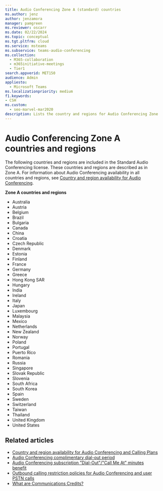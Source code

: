 ```yaml
---
title: Audio Conferencing Zone A (standard) countries
ms.author: jenz
author: jenzamora
manager: pamgreen
ms.reviewer: oscarr
ms.date: 02/22/2024
ms.topic: conceptual
ms.tgt.pltfrm: cloud
ms.service: msteams
ms.subservice: teams-audio-conferencing
ms.collection: 
  - M365-collaboration
  - m365initiative-meetings
  - Tier1
search.appverid: MET150
audience: Admin
appliesto: 
  - Microsoft Teams
ms.localizationpriority: medium
f1.keywords:
- CSH
ms.custom: 
  - seo-marvel-mar2020
description: Lists the country and regions for Audio Conferencing Zone A.
---
```


# Audio Conferencing Zone A countries and regions

The following countries and regions are included in the Standard Audio Conferencing license. These countries and regions are described as in Zone A. For information about Audio Conferencing availability in all countries and regions, see [Country and region availability for Audio Conferencing](calling-plan-overview.md).

**Zone A countries and regions**

- Australia
- Austria
- Belgium
- Brazil
- Bulgaria
- Canada
- China
- Croatia
- Czech Republic
- Denmark
- Estonia  
- Finland  
- France  
- Germany  
- Greece  
- Hong Kong SAR
- Hungary  
- India  
- Ireland  
- Italy  
- Japan  
- Luxembourg  
- Malaysia  
- Mexico  
- Netherlands  
- New Zealand  
- Norway  
- Poland  
- Portugal  
- Puerto Rico  
- Romania  
- Russia  
- Singapore  
- Slovak Republic  
- Slovenia  
- South Africa  
- South Korea  
- Spain  
- Sweden  
- Switzerland  
- Taiwan  
- Thailand  
- United Kingdom  
- United States  

## Related articles

- [Country and region availability for Audio Conferencing and Calling Plans](country-and-region-availability-for-audio-conferencing-and-calling-plans/country-and-region-availability-for-audio-conferencing-and-calling-plans.md)
- [Audio Conferencing complimentary dial-out period](complimentary-dial-out-period.md)
- [Audio Conferencing subscription "Dial-Out"/"Call Me At" minutes benefit](audio-conferencing-subscription-dial-out.md)
- [Outbound calling restriction policies for Audio Conferencing and user PSTN calls](outbound-calling-restriction-policies.md)
- [What are Communications Credits?](what-are-communications-credits.md)
